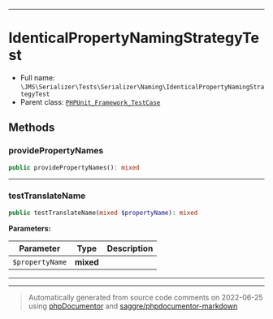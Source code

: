 ***

# IdenticalPropertyNamingStrategyTest





* Full name: `\JMS\Serializer\Tests\Serializer\Naming\IdenticalPropertyNamingStrategyTest`
* Parent class: [`PHPUnit_Framework_TestCase`](../../../../../PHPUnit_Framework_TestCase.md)




## Methods


### providePropertyNames



```php
public providePropertyNames(): mixed
```











***

### testTranslateName



```php
public testTranslateName(mixed $propertyName): mixed
```








**Parameters:**

| Parameter | Type | Description |
|-----------|------|-------------|
| `$propertyName` | **mixed** |  |




***


***
> Automatically generated from source code comments on 2022-06-25 using [phpDocumentor](http://www.phpdoc.org/) and [saggre/phpdocumentor-markdown](https://github.com/Saggre/phpDocumentor-markdown)
